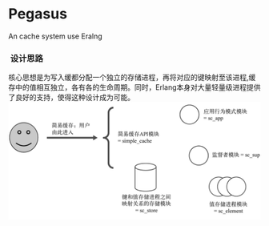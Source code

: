 # Pegasus

An cache system use Eralng

###  设计思路

核心思想是为写入缓都分配一个独立的存储进程，再将对应的键映射至该进程,缓存中的值相互独立，各有各的生命周期。同时，Erlang本身对大量轻量级进程提供了良好的支持，使得这种设计成为可能。
![](https://raw.githubusercontent.com/acmerfight/Pegasus/master/img/otp0.png)

